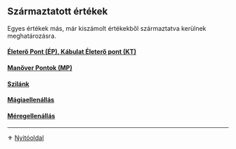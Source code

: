## Származtatott értékek

Egyes értékek más, már kiszámolt értékekből származtatva kerülnek meghatározásra.

#### [Életerő Pont (ÉP), Kábulat Életerő pont (KT)](017_01_ep_kt.md)

#### [Manőver Pontok (MP)](017_02_manover_pontok.md)

#### [Szilánk](017_03_szilank.md)

#### [Mágiaellenállás](017_04_magiaellenallas.md)

#### [Méregellenállás](017_05_meregellenallas.md)

---

⚜️ [Nyitóoldal](start.md#1-karakteralkot%C3%A1s)
